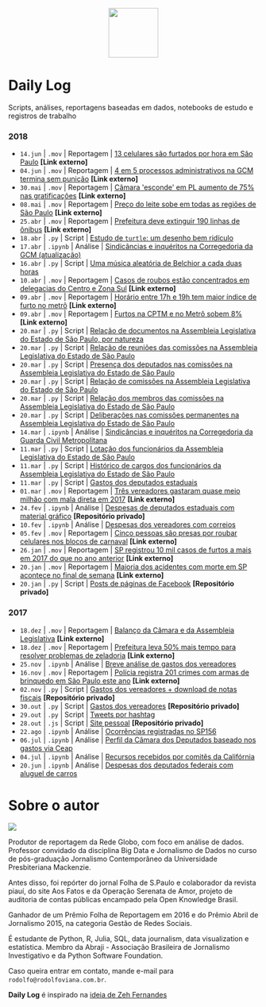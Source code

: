 <p align="center"><img src="http://simpleicon.com/wp-content/uploads/Calendar-1.png" alt="" width="100" /></p>

# Daily Log

Scripts, análises, reportagens baseadas em dados, notebooks de estudo e registros de trabalho

### 2018

* `14.jun` | `.mov` | Reportagem | [13 celulares são furtados por hora em São Paulo](https://globoplay.globo.com/v/6810205/programa/) **[Link externo]**
* `04.jun` | `.mov` | Reportagem | [4 em 5 processos administrativos na GCM termina sem punição](https://globoplay.globo.com/v/6784525/programa/) **[Link externo]**
* `30.mai` | `.mov` | Reportagem | [Câmara 'esconde' em PL aumento de 75% nas gratificações](https://globoplay.globo.com/v/6774532/programa/) **[Link externo]**
* `08.mai` | `.mov` | Reportagem | [Preço do leite sobe em todas as regiões de São Paulo](https://globoplay.globo.com/v/6719181/programa/) **[Link externo]**
* `25.abr` | `.mov` | Reportagem | [Prefeitura deve extinguir 190 linhas de ônibus](https://globoplay.globo.com/v/6688759/programa/) **[Link externo]**
* `18.abr` | `.py` | Script | [Estudo de `turtle`: um desenho bem ridículo](https://github.com/rodolfo-viana/dailylog/blob/master/scripts/turtling.py)
* `17.abr` | `.ipynb` | Análise | [Sindicâncias e inquéritos na Corregedoria da GCM (atualização)](https://github.com/rodolfo-viana/dailylog/blob/master/notebooks/2018-04-17-gcm-sindicancias-inqueritos.ipynb)
* `16.abr` | `.py` | Script | [Uma música aleatória de Belchior a cada duas horas](https://github.com/rodolfo-viana/dailylog/blob/master/scripts/belchior.py)
* `10.abr` | `.mov` | Reportagem | [Casos de roubos estão concentrados em delegacias do Centro e Zona Sul](https://globoplay.globo.com/v/6651908/programa/) **[Link externo]**
* `09.abr` | `.mov` | Reportagem | [Horário entre 17h e 19h tem maior índice de furto no metrô](https://globoplay.globo.com/v/6648976/programa/) **[Link externo]**
* `09.abr` | `.mov` | Reportagem | [Furtos na CPTM e no Metrô sobem 8%](https://globoplay.globo.com/v/6647496/programa/) **[Link externo]**
* `20.mar` | `.py` | Script | [Relação de documentos na Assembleia Legislativa do Estado de São Paulo, por natureza](https://github.com/rodolfo-viana/dailylog/blob/master/scripts/alesp_natureza_doc.py)
* `20.mar` | `.py` | Script | [Relação de reuniões das comissões na Assembleia Legislativa do Estado de São Paulo](https://github.com/rodolfo-viana/dailylog/blob/master/scripts/alesp_comissao_permanente_reuniao.py)
* `20.mar` | `.py` | Script | [Presença dos deputados nas comissões na Assembleia Legislativa do Estado de São Paulo](https://github.com/rodolfo-viana/dailylog/blob/master/scripts/alesp_comissao_permanente_presenca.py)
* `20.mar` | `.py` | Script | [Relação de comissões na Assembleia Legislativa do Estado de São Paulo](https://github.com/rodolfo-viana/dailylog/blob/master/scripts/alesp_comissao.py)
* `20.mar` | `.py` | Script | [Relação dos membros das comissões na Assembleia Legislativa do Estado de São Paulo](https://github.com/rodolfo-viana/dailylog/blob/master/scripts/alesp_comissao_membro.py)
* `20.mar` | `.py` | Script | [Deliberações nas comissões permanentes na Assembleia Legislativa do Estado de São Paulo](https://github.com/rodolfo-viana/dailylog/blob/master/scripts/alesp_comissao_permanente_deliberacao.py)
* `14.mar` | `.ipynb` | Análise | [Sindicâncias e inquéritos na Corregedoria da Guarda Civil Metropolitana](https://github.com/rodolfo-viana/dailylog/blob/master/notebooks/2018-03-14-gcm_processos_administrativos.ipynb)
* `11.mar` | `.py` | Script | [Lotação dos funcionários da Assembleia Legislativa do Estado de São Paulo](https://github.com/rodolfo-viana/dailylog/blob/master/scripts/alesp_funcionario_lotacao.py)
* `11.mar` | `.py` | Script | [Histórico de cargos dos funcionários da Assembleia Legislativa do Estado de São Paulo](https://github.com/rodolfo-viana/dailylog/blob/master/scripts/alesp_funcionario_cargo.py)
* `11.mar` | `.py` | Script | [Gastos dos deputados estaduais](https://github.com/rodolfo-viana/dailylog/blob/master/scripts/alesp_deputado_gasto.py)
* `01.mar` | `.mov` | Reportagem | [Três vereadores gastaram quase meio milhão com mala direta em 2017](https://globoplay.globo.com/v/6543894/programa/) **[Link externo]**
* `24.fev` | `.ipynb` | Análise | [Despesas de deputados estaduais com material gráfico](https://github.com/rodolfo-viana/globo/blob/master/analises/alesp/2018-02-24-gastos-deputados-sp.ipynb) **[Repositório privado]**
* `10.fev` | `.ipynb` | Análise | [Despesas dos vereadores com correios](https://github.com/rodolfo-viana/dailylog/blob/master/notebooks/2018-02-24-vereadores_correios.ipynb)
* `05.fev` | `.mov` | Reportagem | [Cinco pessoas são presas por roubar celulares nos blocos de carnaval](https://globoplay.globo.com/v/6477808/programa/) **[Link externo]**
* `26.jan` | `.mov` | Reportagem | [SP registrou 10 mil casos de furtos a mais em 2017 do que no ano anterior](https://globoplay.globo.com/v/6452520/) **[Link externo]**
* `20.jan` | `.mov` | Reportagem | [Maioria dos acidentes com morte em SP acontece no final de semana](https://globoplay.globo.com/v/6436485/) **[Link externo]**
* `20.jan` | `.py` | Script | [Posts de páginas de Facebook](https://github.com/rodolfo-viana/globo/tree/master/scripts/fb_scraper) **[Repositório privado]**

### 2017

* `18.dez` | `.mov` | Reportagem | [Balanço da Câmara e da Assembleia Legislativa](https://globoplay.globo.com/v/6365526/) **[Link externo]**
* `18.dez` | `.mov` | Reportagem | [Prefeitura leva 50% mais tempo para resolver problemas de zeladoria](https://globoplay.globo.com/v/6364186/) **[Link externo]**
* `25.nov` | `.ipynb` | Análise | [Breve análise de gastos dos vereadores](https://github.com/rodolfo-viana/dailylog/blob/master/notebooks/2017-11-25-porcentagem_gastos_vereadores_sp.ipynb)
* `16.nov` | `.mov` | Reportagem | [Polícia registra 201 crimes com armas de brinquedo em São Paulo este ano](http://g1.globo.com/jornal-nacional/edicoes/2017/11/16.html#!v/6294554) **[Link externo]**
* `02.nov` | `.py` | Script | [Gastos dos vereadores + download de notas fiscais](https://github.com/rodolfo-viana/globo/blob/master/scripts/gastos-camara-sp/vereadores_sp_gastos_v2.py) **[Repositório privado]**
* `30.out` | `.py` | Script | [Gastos dos vereadores](https://github.com/rodolfo-viana/globo/blob/master/scripts/gastos-camara-sp/vereadores_sp_gastos_v1.py) **[Repositório privado]**
* `29.out` | `.py` | Script | [Tweets por hashtag](https://github.com/rodolfo-viana/dailylog/blob/master/scripts/twitter_hashtag_scraping.py)
* `28.out` | `.js` | Script | [Site pessoal](https://github.com/rodolfo-viana/rodolfo-viana.github.io) **[Repositório privado]**
* `22.ago` | `.ipynb` | Análise | [Ocorrências registradas no SP156](https://github.com/rodolfo-viana/dailylog/blob/master/notebooks/2017-08-22-atendimentos_sp156.ipynb)
* `06.jul` | `.ipynb` | Análise | [Perfil da Câmara dos Deputados baseado nos gastos via Ceap](https://github.com/rodolfo-viana/dailylog/blob/master/notebooks/2017-07-06-profile_on_congresspersons.ipynb)
* `04.jul` | `.ipynb` | Análise | [Recursos recebidos por comitês da Califórnia](https://github.com/rodolfo-viana/dailylog/blob/master/notebooks/2017-07-04-supporting_vs_opposing.ipynb)
* `20.jun` | `.ipynb` | Análise | [Despesas dos deputados federais com aluguel de carros](https://github.com/rodolfo-viana/dailylog/blob/master/notebooks/2017-06-20-expenses_on_car_rental.ipynb)

# Sobre o autor

![](https://i.imgur.com/MJQNRLk.jpg)

Produtor de reportagem da Rede Globo, com foco em análise de dados. Professor convidado da disciplina Big Data e Jornalismo de Dados no curso de pós-graduação Jornalismo Contemporâneo da Universidade Presbiteriana Mackenzie.

Antes disso, foi repórter do jornal Folha de S.Paulo e colaborador da revista piauí, do site Aos Fatos e da Operação Serenata de Amor, projeto de auditoria de contas públicas encampado pela Open Knowledge Brasil.

Ganhador de um Prêmio Folha de Reportagem em 2016 e do Prêmio Abril de Jornalismo 2015, na categoria Gestão de Redes Sociais. 

É estudante de Python, R, Julia, SQL, data journalism, data visualization e estatística. Membro da Abraji - Associação Brasileira de Jornalismo Investigativo e da Python Software Foundation.

Caso queira entrar em contato, mande e-mail para `rodolfo@rodolfoviana.com.br`.

**Daily Log** é inspirado na [ideia de Zeh Fernandes](https://github.com/zehfernandes/dailylog/)
